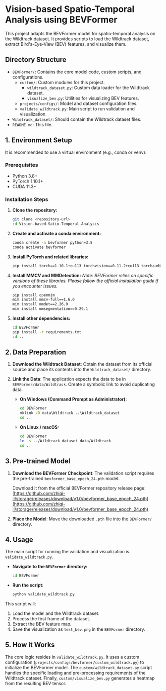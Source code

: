 # Vision-based Spatio-Temporal Analysis using BEVFormer

This project adapts the BEVFormer model for spatio-temporal analysis on the Wildtrack dataset. It provides scripts to load the Wildtrack dataset, extract Bird's-Eye-View (BEV) features, and visualize them.

## Directory Structure

-   `BEVFormer/`: Contains the core model code, custom scripts, and configurations.
    -   `custom/`: Custom modules for this project.
        -   `wildtrack_dataset.py`: Custom data loader for the Wildtrack dataset.
        -   `visualize_bev.py`: Utilities for visualizing BEV features.
    -   `projects/configs/`: Model and dataset configuration files.
    -   `validate_wildtrack.py`: Main script to run validation and visualization.
-   `Wildtrack_dataset/`: Should contain the Wildtrack dataset files.
-   `README.md`: This file.

## 1. Environment Setup

It is recommended to use a virtual environment (e.g., conda or venv).

### Prerequisites
-   Python 3.8+
-   PyTorch 1.10.1+
-   CUDA 11.3+

### Installation Steps

1.  **Clone the repository:**
    ```bash
    git clone <repository-url>
    cd Vision-based-Satio-Temporal-Analysis
    ```

2.  **Create and activate a conda environment:**
    ```bash
    conda create -n bevformer python=3.8
    conda activate bevformer
    ```

3.  **Install PyTorch and related libraries:**
    ```bash
    pip install torch==1.10.1+cu113 torchvision==0.11.2+cu113 torchaudio==0.10.1 -f https://download.pytorch.org/whl/torch_stable.html
    ```

4.  **Install MMCV and MMDetection:**
    *Note: BEVFormer relies on specific versions of these libraries. Please follow the official installation guide if you encounter issues.*
    ```bash
    pip install openmim
    mim install mmcv-full==1.6.0
    mim install mmdet==2.26.0
    mim install mmsegmentation==0.29.1
    ```

5.  **Install other dependencies:**
    ```bash
    cd BEVFormer
    pip install -r requirements.txt
    cd ..
    ```

## 2. Data Preparation

1.  **Download the Wildtrack Dataset**: Obtain the dataset from its official source and place its contents into the `Wildtrack_dataset/` directory.

2.  **Link the Data**: The application expects the data to be in `BEVFormer/data/Wildtrack`. Create a symbolic link to avoid duplicating data.

    -   **On Windows (Command Prompt as Administrator):**
        ```cmd
        cd BEVFormer
        mklink /D data\Wildtrack ..\Wildtrack_dataset
        cd ..
        ```

    -   **On Linux / macOS:**
        ```bash
        cd BEVFormer
        ln -s ../Wildtrack_dataset data/Wildtrack
        cd ..
        ```

## 3. Pre-trained Model

1.  **Download the BEVFormer Checkpoint**: The validation script requires the pre-trained `bevformer_base_epoch_24.pth` model.
    
    Download it from the official BEVFormer repository release page:
    [https://github.com/zhiqi-li/storage/releases/download/v1.0/bevformer_base_epoch_24.pth](https://github.com/zhiqi-li/storage/releases/download/v1.0/bevformer_base_epoch_24.pth)

2.  **Place the Model**: Move the downloaded `.pth` file into the `BEVFormer/` directory.

## 4. Usage

The main script for running the validation and visualization is `validate_wildtrack.py`.

-   **Navigate to the `BEVFormer` directory:**
    ```bash
    cd BEVFormer
    ```

-   **Run the script:**
    ```bash
    python validate_wildtrack.py
    ```

This script will:
1.  Load the model and the Wildtrack dataset.
2.  Process the first frame of the dataset.
3.  Extract the BEV feature map.
4.  Save the visualization as `test_bev.png` in the `BEVFormer` directory.

## 5. How it Works

The core logic resides in `validate_wildtrack.py`. It uses a custom configuration (`projects/configs/bevformer/custom_wildtrack.py`) to initialize the BEVFormer model. The `custom/wildtrack_dataset.py` script handles the specific loading and pre-processing requirements of the Wildtrack dataset. Finally, `custom/visualize_bev.py` generates a heatmap from the resulting BEV tensor.